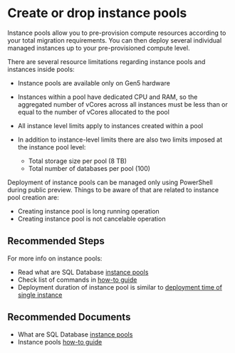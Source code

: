 <properties
	pageTitle="Create or Drop Resources/Instance Pools"
	description="Create or Drop Resources/Instance Pools"
    infoBubbleText="Create or Drop Resources/Instance Pools"
	service="microsoft.sql"
	resource="servers"
	authors="urosmil"
	ms.author="urmila"
	displayOrder=""
    diagnosticScenario=""
    selfHelpType="generic"
    supportTopicIds="32674897"
    resourceTags=""	
	productPesIds="16259"
	cloudEnvironments="public"
	articleId="6c7a079b-439d-4850-a8ea-f7fe24fdf9f9"
/>

# Create or drop instance pools

Instance pools allow you to pre-provision compute resources according to your total migration requirements. You can then deploy several individual managed instances up to your pre-provisioned compute level.

There are several resource limitations regarding instance pools and instances inside pools:

- Instance pools are available only on Gen5 hardware
- Instances within a pool have dedicated CPU and RAM, so the aggregated number of vCores across all instances must be less than or equal to the number of vCores allocated to the pool
- All instance level limits apply to instances created within a pool
- In addition to instance-level limits there are also two limits imposed at the instance pool level: 

	- Total storage size per pool (8 TB)
	- Total number of databases per pool (100)

Deployment of instance pools can be managed only using PowerShell during public preview. Things to be aware of that are related to instance pool creation are:

- Creating instance pool is long running operation
- Creating instance pool is not cancelable operation

## **Recommended Steps**

For more info on instance pools: 

- Read what are SQL Database [instance pools](https://docs.microsoft.com/azure/sql-database/sql-database-instance-pools)
- Check list of commands in [how-to guide](https://docs.microsoft.com/azure/sql-database/sql-database-instance-pools-how-to)
- Deployment duration of instance pool is similar to [deployment time of single instance](https://docs.microsoft.com/azure/sql-database/sql-database-managed-instance#managed-instance-management-operations)

## **Recommended Documents**

- What are SQL Database [instance pools](https://docs.microsoft.com/azure/sql-database/sql-database-instance-pools)
- Instance pools [how-to guide](https://docs.microsoft.com/azure/sql-database/sql-database-instance-pools-how-to)
